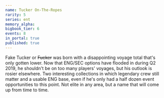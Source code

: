 ```yaml
---
name: Tucker On-The-Ropes
rarity: 5
series: ent
memory_alpha:
bigbook_tier: 6
events: 8
in_portal: true
published: true
---
```


Fake Tucker or ~~Fucker~~ was born with a disappointing voyage total that's only gotten lower. Now that ENG/SEC options have flooded in during Q2 2019, he shouldn't be on too many players' voyages, but his outlook is rosier elsewhere. Two interesting collections in which legendary crew still matter and a usable ENG base, even if he's only had a half dozen event opportunities to this point. Not elite in any area, but a name that will come up from time to time.
